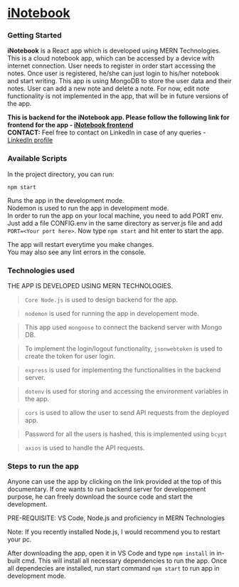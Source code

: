 # [iNotebook](https://inotebook-cloud-notebook-app.netlify.app/)

### Getting Started

**iNotebook** is a React app which is developed using MERN Technologies. This is a cloud notebook app, which can be accessed by a device with internet connection. User needs to register in order start accessing the notes. Once user is registered, he/she can just login to his/her notebook and start writing. This app is using MongoDB to store the user data and their notes. User can add a new note and delete a note. For now, edit note functionality is not implemented in the app, that will be in future versions of the app.

**This is backend for the iNotebook app. Please follow the following link for frontend for the app - [iNotebook frontend](https://github.com/13ASRamgarhia/iNotebook-frontend--MERN-Stack)**\
**CONTACT:** Feel free to contact on LinkedIn in case of any queries - [LinkedIn profile](https://www.linkedin.com/in/13asr/)

### Available Scripts

In the project directory, you can run:

`npm start`

Runs the app in the development mode.\
Nodemon is used to run the app in development mode.\
In order to run the app on your local machine, you need to add PORT env. Just add a file CONFIG.env in the same directory as server.js file and add `PORT=<Your port here>`. Now type `npm start` and hit enter to start the app.

The app will restart everytime you make changes.\
You may also see any lint errors in the console.

### Technologies used

THE APP IS DEVELOPED USING MERN TECHNOLOGIES.

> `Core Node.js` is used to design backend for the app.

> `nodemon` is used for running the app in developement mode.

> This app used `mongoose` to connect the backend server with Mongo DB.

> To implement the login/logout functionality, `jsonwebtoken` is used to create the token for user login.

> `express` is used for implementing the functionalities in the backend server.

> `dotenv` is used for storing and accessing the environment variables in the app.

> `cors` is used to allow the user to send API requests from the deployed app.

> Password for all the users is hashed, this is implemented using `bcypt`

> `axios` is used to handle the API requests.

### Steps to run the app

Anyone can use the app by clicking on the link provided at the top of this documentary.
If one wants to run backend server for developement purpose, he can freely download the source code and start the development.

PRE-REQUISITE: VS Code, Node.js and proficiency in MERN Technologies

Note: If you recently installed Node.js, I would recommend you to restart your pc.

After downloading the app, open it in VS Code and type `npm install` in in-built cmd. This will install all necessary dependencies to run the app.
Once all dependecies are installed, run start command `npm start` to run app in development mode.


